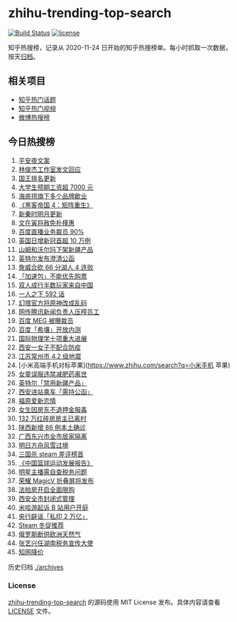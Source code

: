 # zhihu-trending-top-search

[![Build Status](https://github.com/justjavac/zhihu-trending-top-search/workflows/ci/badge.svg?branch=main)](https://github.com/justjavac/zhihu-trending-top-search/actions)
[![license](https://img.shields.io/github/license/justjavac/zhihu-trending-top-search)](https://github.com/justjavac/zhihu-trending-top-search/blob/main/LICENSE)

知乎热搜榜，记录从 2020-11-24 日开始的知乎热搜榜单。每小时抓取一次数据，按天[归档](./archives)。

## 相关项目

- [知乎热门话题](https://github.com/justjavac/zhihu-trending-hot-questions)
- [知乎热门视频](https://github.com/justjavac/zhihu-trending-hot-video)
- [微博热搜榜](https://github.com/justjavac/weibo-trending-hot-search)

## 今日热搜榜

<!-- BEGIN -->
<!-- 最后更新时间 Fri Dec 24 2021 19:11:28 GMT+0800 (China Standard Time) -->

1. [平安夜文案](https://www.zhihu.com/search?q=平安夜)
1. [林俊杰工作室发文回应](https://www.zhihu.com/search?q=林俊杰)
1. [国王排名更新](https://www.zhihu.com/search?q=国王排名)
1. [大学生预期工资超 7000 元](https://www.zhihu.com/search?q=大学生预期工资)
1. [海底捞旗下多个品牌歇业](https://www.zhihu.com/search?q=海底捞)
1. [《黑客帝国 4：矩阵重生》](https://www.zhihu.com/search?q=黑客帝国4)
1. [新秦时明月更新](https://www.zhihu.com/search?q=新秦时明月)
1. [文在寅将赦免朴槿惠](https://www.zhihu.com/search?q=朴槿惠)
1. [百度直播业务裁员 90%](https://www.zhihu.com/search?q=百度裁员)
1. [英国日增新冠首超 10 万例](https://www.zhihu.com/search?q=英国疫情)
1. [山姆和沃尔玛下架新疆产品](https://www.zhihu.com/search?q=山姆下架新疆产品)
1. [英特尔发布澄清公函](https://www.zhihu.com/search?q=英特尔)
1. [詹威合砍 66 分湖人 4 连败](https://www.zhihu.com/search?q=湖人)
1. [「加速包」不能优先购票](https://www.zhihu.com/search?q=加速包)
1. [双人成行半数玩家来自中国](https://www.zhihu.com/search?q=双人成行)
1. [一人之下 592 话](https://www.zhihu.com/search?q=一人之下)
1. [幻塔官方将原神改成乱码](https://www.zhihu.com/search?q=原神)
1. [网传腾讯新闻负责人压榨员工](https://www.zhihu.com/search?q=腾讯新闻负责人)
1. [百度 MEG 被曝裁员](https://www.zhihu.com/search?q=百度MEG)
1. [百度「希壤」开放内测](https://www.zhihu.com/search?q=希壤)
1. [国际物理学十项重大进展](https://www.zhihu.com/search?q=国际物理学重大进展)
1. [西安一女子不配合防疫](https://www.zhihu.com/search?q=女子不配合防疫)
1. [江苏常州市 4.2 级地震](https://www.zhihu.com/search?q=江苏地震)
1. [小米高端手机对标苹果](https://www.zhihu.com/search?q=小米手机 苹果)
1. [女童误服违禁减肥药离世](https://www.zhihu.com/search?q=女童误服减肥药)
1. [英特尔「禁用新疆产品」](https://www.zhihu.com/search?q=英特尔)
1. [西安进站乘车「需持公函」](https://www.zhihu.com/search?q=西安火车站)
1. [福原爱新恋情](https://www.zhihu.com/search?q=福原爱)
1. [女生因房东不退押金服毒](https://www.zhihu.com/search?q=大三女生服毒身亡)
1. [132 万红砖房房主已离村](https://www.zhihu.com/search?q=132万红砖房)
1. [陕西新增 86 例本土确诊](https://www.zhihu.com/search?q=陕西疫情)
1. [广西东兴市全市居家隔离](https://www.zhihu.com/search?q=东兴市居家隔离)
1. [明日方舟风雪过境](https://www.zhihu.com/search?q=明日方舟)
1. [三国杀 steam 差评榜首](https://www.zhihu.com/search?q=三国杀)
1. [《中国篮球运动发展报告》](https://www.zhihu.com/search?q=中国篮球)
1. [明星主播需自查税务问题](https://www.zhihu.com/search?q=主播自查税务问题)
1. [荣耀 MagicV 折叠屏将发布](https://www.zhihu.com/search?q=荣耀折叠屏)
1. [法拍房开启全面限购](https://www.zhihu.com/search?q=法拍房)
1. [西安全市封闭式管理](https://www.zhihu.com/search?q=西安封闭式管理)
1. [米哈游起诉 B 站用户开庭](https://www.zhihu.com/search?q=米哈游)
1. [央行辟谣「私印 2 万亿」](https://www.zhihu.com/search?q=央行辟谣)
1. [Steam 冬促推荐](https://www.zhihu.com/search?q=Steam)
1. [俄罗斯断供欧洲天然气](https://www.zhihu.com/search?q=欧洲天然气)
1. [张艺兴任湖南税务宣传大使](https://www.zhihu.com/search?q=张艺兴)
1. [知网降价](https://www.zhihu.com/search?q=知网)

<!-- END -->

历史归档 [./archives](./archives)

### License

[zhihu-trending-top-search](https://github.com/justjavac/zhihu-trending-top-search)
的源码使用 MIT License 发布。具体内容请查看 [LICENSE](./LICENSE) 文件。
